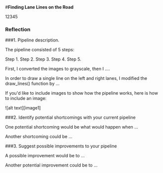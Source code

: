 #**Finding Lane Lines on the Road** 


12345




### Reflection

###1. Pipeline description.

The pipeline consisted of 5 steps:

Step 1.
Step 2.
Step 3.
Step 4.
Step 5.


First, I converted the images to grayscale, then I .... 

In order to draw a single line on the left and right lanes, I modified the draw_lines() function by ...

If you'd like to include images to show how the pipeline works, here is how to include an image: 

![alt text][image1]


###2. Identify potential shortcomings with your current pipeline


One potential shortcoming would be what would happen when ... 

Another shortcoming could be ...


###3. Suggest possible improvements to your pipeline

A possible improvement would be to ...

Another potential improvement could be to ...
